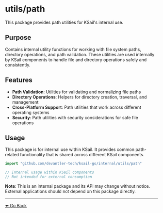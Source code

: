 # utils/path

This package provides path utilities for KSail's internal use.

## Purpose

Contains internal utility functions for working with file system paths, directory operations, and path validation. These utilities are used internally by KSail components to handle file and directory operations safely and consistently.

## Features

- **Path Validation**: Utilities for validating and normalizing file paths
- **Directory Operations**: Helpers for directory creation, traversal, and management
- **Cross-Platform Support**: Path utilities that work across different operating systems
- **Security**: Path utilities with security considerations for safe file operations

## Usage

This package is for internal use within KSail. It provides common path-related functionality that is shared across different KSail components.

```go
import "github.com/devantler-tech/ksail-go/internal/utils/path"

// Internal usage within KSail components
// Not intended for external consumption
```

**Note**: This is an internal package and its API may change without notice. External applications should not depend on this package directly.

---

[⬅️ Go Back](../README.md)